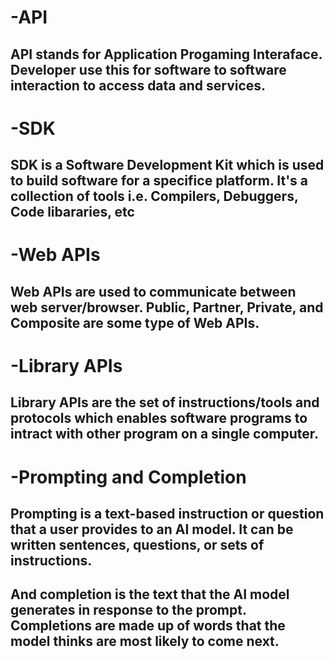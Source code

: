 # -API
## API stands for Application Progaming Interaface. Developer use this for software to software interaction to access data and services.

# -SDK
## SDK is a Software Development Kit which is used to build software for a specifice platform. It's a collection of tools i.e. Compilers, Debuggers, Code libararies, etc

# -Web APIs  
## Web APIs are used to communicate between web server/browser. Public, Partner, Private, and Composite are some type of Web APIs. 

# -Library APIs  
## Library APIs are the set of instructions/tools and protocols which enables software programs to intract with other program on a single computer. 

# -Prompting and Completion 
## Prompting is a text-based instruction or question that a user provides to an AI model. It can be written sentences, questions, or sets of instructions.
## And completion is the text that the AI model generates in response to the prompt. Completions are made up of words that the model thinks are most likely to come next.
